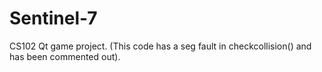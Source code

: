 Sentinel-7
==========

CS102 Qt game project. (This code has a seg fault in checkcollision() and has been commented out).